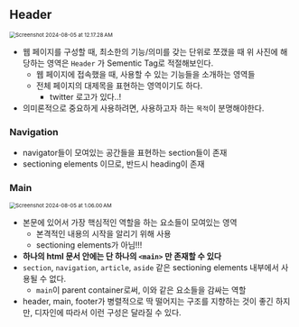 ## Header

<img src="https://raw.githubusercontent.com/joonamin/UpicImageRepo/master/uPic/Screenshot%202024-08-05%20at%2012.17.28%E2%80%AFAM.png" alt="Screenshot 2024-08-05 at 12.17.28 AM" style="zoom:67%;" />





* 웹 페이지를 구성할 때, 최소한의 기능/의미를 갖는 단위로 쪼갰을 때 위 사진에 해당하는 영역은 `Header` 가 Sementic Tag로 적절해보인다.
  * 웹 페이지에 접속했을 때, 사용할 수 있는 기능들을 소개하는 영역들
  * 전체 페이지의 대제목을 표현하는 영역이기도 하다.
    * twitter 로고가 있다..!
* 의미론적으로 중요하게 사용하려면, 사용하고자 하는 `목적`이 분명해야한다.



### Navigation

* navigator들이 모여있는 공간들을 표현하는 section들이 존재
* sectioning elements 이므로, 반드시 heading이 존재





### Main

<img src="https://raw.githubusercontent.com/joonamin/UpicImageRepo/master/uPic/Screenshot%202024-08-05%20at%201.06.00%E2%80%AFAM.png" alt="Screenshot 2024-08-05 at 1.06.00 AM" style="zoom:67%;" />



* 본문에 있어서 가장 핵심적인 역할을 하는 요소들이 모여있는 영역
  * 본격적인 내용의 시작을 알리기 위해 사용
  * sectioning elements가 아님!!!
* **하나의 html 문서 안에는 단 하나의 `<main>` 만 존재할 수 있다**
* `section`, `navigation`, `article`, `aside` 같은 sectioning elements 내부에서 사용될 수 없다.
  * `main`이 parent container로써, 이와 같은 요소들을 감싸는 역할
* header, main, footer가 병렬적으로 딱 떨어지는 구조를 지향하는 것이 좋긴 하지만, 디자인에 따라서 이런 구성은 달라질 수 있다.
